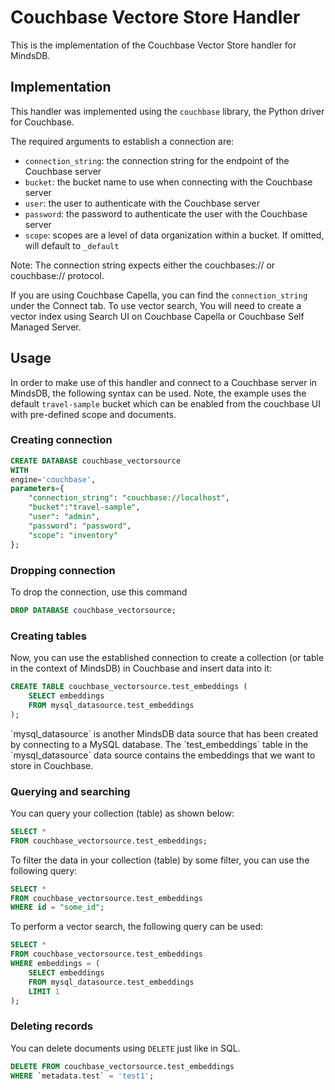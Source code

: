 # Couchbase Vectore Store Handler

This is the implementation of the Couchbase Vector Store handler for MindsDB.

## Implementation

This handler was implemented using the `couchbase` library, the Python driver for Couchbase.

The required arguments to establish a connection are:

* `connection_string`: the connection string for the endpoint of the Couchbase server
* `bucket`: the bucket name to use when connecting with the Couchbase server
* `user`: the user to authenticate with the Couchbase server
* `password`: the password to authenticate the user with the Couchbase server
* `scope`:  scopes are a level of data organization within a bucket. If omitted, will default to `_default`

Note: The connection string expects either the couchbases:// or couchbase:// protocol.

If you are using Couchbase Capella, you can find the `connection_string` under the Connect tab.
To use vector search, You will need to create a vector index using Search UI on Couchbase Capella or Couchbase Self Managed Server.

## Usage

In order to make use of this handler and connect to a Couchbase server in MindsDB, the following syntax can be used. Note, the example uses the default `travel-sample` bucket which can be enabled from the couchbase UI with pre-defined scope and documents. 


### Creating connection

```sql
CREATE DATABASE couchbase_vectorsource
WITH
engine='couchbase',
parameters={
    "connection_string": "couchbase://localhost",
    "bucket":"travel-sample",
    "user": "admin",
    "password": "password",
    "scope": "inventory"
};
```

### Dropping connection

To drop the connection, use this command

```sql
DROP DATABASE couchbase_vectorsource;
```

### Creating tables

Now, you can use the established connection to create a collection (or table in the context of MindsDB) in Couchbase and insert data into it:

```sql
CREATE TABLE couchbase_vectorsource.test_embeddings (
    SELECT embeddings
    FROM mysql_datasource.test_embeddings
);
```

<Note>
`mysql_datasource` is another MindsDB data source that has been created by connecting to a MySQL database. The `test_embeddings` table in the `mysql_datasource` data source contains the embeddings that we want to store in Couchbase.
</Note>

### Querying and searching

You can query your collection (table) as shown below:

```sql
SELECT * 
FROM couchbase_vectorsource.test_embeddings;
```

To filter the data in your collection (table) by some filter, you can use the following query:

```sql
SELECT * 
FROM couchbase_vectorsource.test_embeddings
WHERE id = "some_id";

```

To perform a vector search, the following query can be used:

```sql
SELECT *
FROM couchbase_vectorsource.test_embeddings
WHERE embeddings = (
    SELECT embeddings
    FROM mysql_datasource.test_embeddings
    LIMIT 1
);
```

### Deleting records

You can delete documents using `DELETE` just like in SQL.


```sql
DELETE FROM couchbase_vectorsource.test_embeddings
WHERE `metadata.test` = 'test1';
```